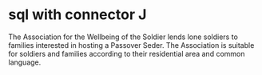 # sql‬‬ with ‫‪connector‬‬ ‫‪J‬‬

The Association for the Wellbeing of the Soldier lends lone soldiers to families interested in hosting a Passover Seder.
The Association is suitable for soldiers and families according to their residential area and common language.

